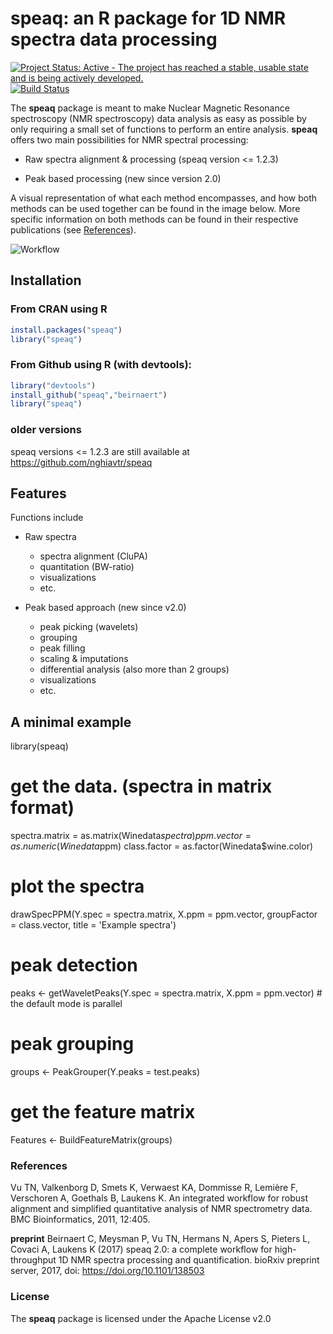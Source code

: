 # speaq: an R package for 1D NMR spectra data processing 

[![Project Status: Active - The project has reached a stable, usable state and is being actively developed.](http://www.repostatus.org/badges/latest/active.svg)](http://www.repostatus.org/#active)
[![Build Status](https://travis-ci.com/Beirnaert/speaq.svg?token=RasChTxxFxz6YzsLEhBK&branch=master)](https://travis-ci.com/Beirnaert/speaq)


The **speaq** package is meant to make Nuclear Magnetic Resonance spectroscopy (NMR spectroscopy) data analysis as easy as possible by only requiring a small set of functions to perform an entire analysis. **speaq** offers two main possibilities for NMR spectral processing:

* Raw spectra alignment & processing (speaq version <= 1.2.3)

* Peak based processing (new since version 2.0)


A visual representation of what each method encompasses, and how both methods can be used together can be found in the image below. More specific information on both methods can be found in their respective publications (see [References](#Refs)). 

![Workflow](docimages/speaq-github-workflow.png)


## Installation


### From CRAN using R
```R
install.packages("speaq")   
library("speaq")
```

### From Github using R (with devtools):
```R
library("devtools")
install_github("speaq","beirnaert")
library("speaq")
```

### older versions

speaq versions <= 1.2.3 are still available at https://github.com/nghiavtr/speaq


## Features


Functions include

* Raw spectra 
	- spectra alignment (CluPA)
	- quantitation (BW-ratio)
	- visualizations
	- etc.

* Peak based approach (new since v2.0)
	- peak picking (wavelets)
	- grouping
	- peak filling
	- scaling & imputations
	- differential analysis (also more than 2 groups)
	- visualizations
	- etc.


## A minimal example

library(speaq)
# get the data. (spectra in matrix format)
spectra.matrix = as.matrix(Winedata$spectra)
ppm.vector = as.numeric(Winedata$ppm)
class.factor = as.factor(Winedata$wine.color)

# plot the spectra
drawSpecPPM(Y.spec = spectra.matrix, X.ppm = ppm.vector, groupFactor = class.vector, title = 'Example spectra')

# peak detection
peaks <- getWaveletPeaks(Y.spec = spectra.matrix, X.ppm = ppm.vector)  # the default mode is parallel

# peak grouping
groups <- PeakGrouper(Y.peaks = test.peaks)

# get the feature matrix
Features <- BuildFeatureMatrix(groups)


### <a name="Refs"></a> References 

Vu TN, Valkenborg D, Smets K, Verwaest KA, Dommisse R, Lemière F, Verschoren A, Goethals B, Laukens K. An integrated workflow for robust alignment and simplified quantitative analysis of NMR spectrometry data. BMC Bioinformatics, 2011, 12:405.

**preprint** Beirnaert C, Meysman P, Vu TN, Hermans N, Apers S, Pieters L, Covaci A, Laukens K (2017) speaq 2.0: a complete workflow for high-throughput 1D NMR spectra processing and quantification. bioRxiv preprint server, 2017, doi: https://doi.org/10.1101/138503

### License

The **speaq** package is licensed under the Apache License v2.0 


